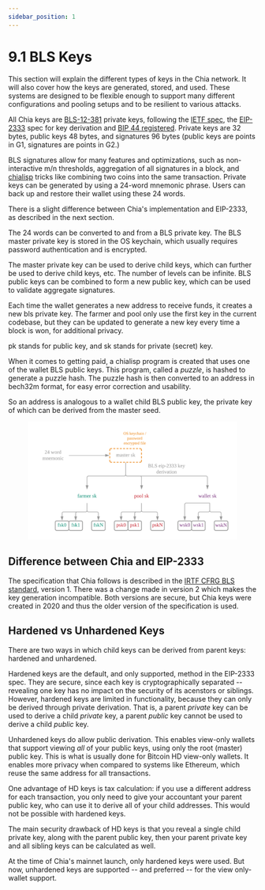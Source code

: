 ```yaml
---
sidebar_position: 1
---
```


# 9.1 BLS Keys

This section will explain the different types of keys in the Chia network. It will also cover how the keys are generated, stored, and used. These systems are designed to be flexible enough to support many different configurations and pooling setups and to be resilient to various attacks.

All Chia keys are [BLS-12-381](https://github.com/zkcrypto/bls12_381) private keys, following the [IETF spec](https://datatracker.ietf.org/doc/draft-irtf-cfrg-bls-signature/), the [EIP-2333](https://eips.ethereum.org/EIPS/eip-2333) spec for key derivation and [BIP 44 registered](https://github.com/satoshilabs/slips/blob/master/slip-0044.md). Private keys are 32 bytes, public keys 48 bytes, and signatures 96 bytes (public keys are points in G1, signatures are points in G2.)

BLS signatures allow for many features and optimizations, such as non-interactive m/n thresholds, aggregation of all signatures in a block, and [chialisp](https://chialisp.com) tricks like combining two coins into the same transaction. Private keys can be generated by using a 24-word mnemonic phrase. Users can back up and restore their wallet using these 24 words.

  There is a slight difference between Chia's implementation and EIP-2333, as described in the next section.

The 24 words can be converted to and from a BLS private key. The BLS master private key is stored in the OS keychain, which usually requires password authentication and is encrypted.

The master private key can be used to derive child keys, which can further be used to derive child keys, etc. The number of levels can be infinite. BLS public keys can be combined to form a new public key, which can be used to validate aggregate signatures.

Each time the wallet generates a new address to receive funds, it creates a new bls private key. The farmer and pool only use the first key in the current codebase, but they can be updated to generate a new key every time a block is won, for additional privacy.

  pk stands for public key, and sk stands for private (secret) key.

When it comes to getting paid, a chialisp program is created that uses one of the wallet BLS public keys. This program, called a _puzzle_, is hashed to generate a puzzle hash. 
The puzzle hash is then converted to an address in bech32m format, for easy error correction and usability.

So an address is analogous to a wallet child BLS public key, the private key of which can be derived from the master seed.

<figure>
<img src="/img/keys/hd_keys.png" alt="drawing"/>
</figure>

## Difference between Chia and EIP-2333
The specification that Chia follows is described in the [IRTF CFRG BLS standard](https://datatracker.ietf.org/doc/draft-irtf-cfrg-bls-signature/), version 1. There was a change made in version 2 which makes the key generation incompatible. Both versions are secure,
but Chia keys were created in 2020 and thus the older version of the specification is used.


## Hardened vs Unhardened Keys

There are two ways in which child keys can be derived from parent keys: hardened and unhardened.

Hardened keys are the default, and only supported, method in the EIP-2333 spec. They are secure, since each key is cryptographically separated -- revealing one key has no impact on the security of its acenstors or siblings. However, hardened keys are limited in functionality, because they can only be derived through private derivation. That
is, a parent _private_ key can be used to derive a child _private_ key, a parent
_public_ key cannot be used to derive a child _public_ key.

Unhardened keys do allow public derivation. This enables view-only wallets that support viewing _all_ of your public keys, using only the root (master) public key. This is what is usually done for Bitcoin HD view-only wallets. It enables more privacy when compared to systems like Ethereum, which reuse the same address for all transactions.

One advantage of HD keys is tax calculation: if you use a different address for each transaction, you only need to give your accountant your parent public key, who can use it to derive all of your child addresses. This would not be possible with hardened keys.

The main security drawback of HD keys is that you reveal a single child private key, along with the parent public key, then your parent private key and all sibling keys can be calculated as well.

At the time of Chia's mainnet launch, only hardened keys were used. But now, unhardened keys are supported -- and preferred -- for the view only-wallet support.